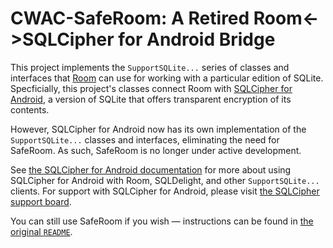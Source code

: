 # CWAC-SafeRoom: A Retired Room<->SQLCipher for Android Bridge

This project implements the `SupportSQLite...` series of classes and interfaces
that [Room](https://developer.android.com/topic/libraries/architecture/room.html)
can use for working with a particular edition of SQLite. Specficially, this
project's classes connect Room with [SQLCipher for Android](https://www.zetetic.net/sqlcipher/sqlcipher-for-android/),
a version of SQLite that offers transparent encryption of its contents.

However, SQLCipher for Android now has its own implementation of
the `SupportSQLite...` classes and interfaces, eliminating the need for SafeRoom.
As such, SafeRoom is no longer under active development.

See [the SQLCipher for Android documentation](https://github.com/sqlcipher/android-database-sqlcipher#using-sqlcipher-for-android-with-room)
for more about using SQLCipher for Android with Room, SQLDelight, and other
`SupportSQLite...` clients. For support with SQLCipher for Android, please
visit [the SQLCipher support board](https://discuss.zetetic.net/c/sqlcipher).

You can still use SafeRoom if you wish &mdash; instructions can be found in
[the original `README`](./README-original.markdown).

